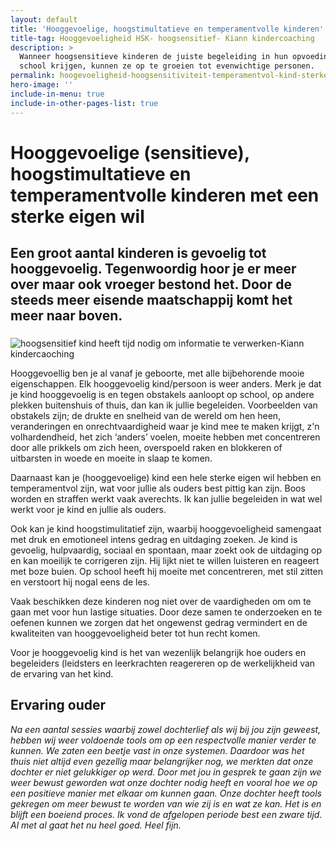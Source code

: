 ```yaml
---
layout: default
title: 'Hooggevoelige, hoogstimultatieve en temperamentvolle kinderen'
title-tag: Hooggevoeligheid HSK- hoogsensitief- Kiann kindercoaching
description: >
  Wanneer hoogsensitieve kinderen de juiste begeleiding in hun opvoeding en op
  school krijgen, kunnen ze op te groeien tot evenwichtige personen.
permalink: hoogevoeligheid-hoogsensitiviteit-temperamentvol-kind-sterke wil
hero-image: ''
include-in-menu: true
include-in-other-pages-list: true
---
```

# Hooggevoelige (sensitieve), hoogstimultatieve en temperamentvolle kinderen met een sterke eigen wil

## Een groot aantal kinderen is gevoelig tot hooggevoelig. Tegenwoordig hoor je er meer over maar ook vroeger bestond het. Door de steeds meer eisende maatschappij komt het meer naar boven.

### 

![hoogsensitief kind heeft tijd nodig om informatie te verwerken-Kiann kindercaoching](/uploads/kluwen-poppetjes.png "Als het kind kortsluiting heeft moet jij aansluiting zoeken-Kiann kindercoaching")

Hooggevoellig ben je al vanaf je geboorte, met alle bijbehorende mooie eigenschappen. Elk hooggevoelig kind/persoon is weer anders. Merk je dat je kind hooggevoelig is en tegen obstakels aanloopt op school, op  andere plekken buitenshuis of thuis, dan kan ik jullie begeleiden. Voorbeelden van obstakels zijn; de drukte en snelheid van de wereld om hen heen, veranderingen en onrechtvaardigheid waar je kind mee te maken krijgt, z'n volhardendheid, het zich ‘anders’ voelen, moeite hebben met concentreren door alle prikkels om zich heen, overspoeld raken en blokkeren of uitbarsten in woede en moeite in slaap te komen.

Daarnaast kan je (hooggevoelige) kind een hele sterke eigen wil hebben en temperamentvol zijn, wat voor jullie als ouders best pittig kan zijn. Boos worden en straffen werkt vaak averechts. Ik kan jullie begeleiden in wat wel werkt voor je kind en jullie als ouders.

Ook kan je kind hoogstimulitatief zijn, waarbij hooggevoeligheid samengaat met druk en emotioneel intens gedrag en uitdaging zoeken. Je kind is gevoelig, hulpvaardig, sociaal en spontaan, maar zoekt ook de uitdaging op en kan moeilijk te corrigeren zijn. Hij lijkt niet te willen luisteren en reageert met boze buien. Op school heeft hij moeite met concentreren, met stil zitten en verstoort hij nogal eens de les.

Vaak beschikken deze kinderen nog niet over de vaardigheden om om te gaan met voor hun lastige situaties. Door deze samen te onderzoeken en te oefenen kunnen we zorgen dat het ongewenst gedrag vermindert en de kwaliteiten van hooggevoeligheid beter tot hun recht komen.

Voor je hooggevoelig kind is het van wezenlijk belangrijk hoe ouders en begeleiders (leidsters en leerkrachten reagereren op de werkelijkheid van de ervaring van het kind.

## Ervaring ouder

_Na een aantal sessies waarbij zowel dochterlief als wij bij jou zijn geweest, hebben wij weer voldoende tools om op een respectvolle manier verder te kunnen. We zaten een beetje vast in onze systemen. Daardoor was het thuis niet altijd even gezellig maar belangrijker nog, we merkten dat onze dochter er niet gelukkiger op werd. Door met jou in gesprek te gaan zijn we weer bewust geworden wat onze dochter nodig heeft en vooral hoe we op een positieve manier met elkaar om kunnen gaan. Onze dochter heeft tools gekregen om meer bewust te worden van wie zij is en wat ze kan. Het is en blijft een boeiend proces.
Ik vond de afgelopen periode best een zware tijd. Al met al gaat het nu heel goed. Heel fijn._
